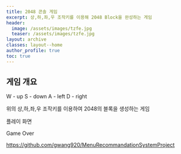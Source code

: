 ```yaml
---
title: 2048 콘솔 게임
excerpt: 상,하,좌,우 조작키를 이용해 2048 Block을 완성하는 게임
header:
  image: /assets/images/tzfe.jpg
  teaser: /assets/images/tzfe.jpg
layout: archive
classes: layout--home
author_profile: true
toc: true
---
```




## 게임 개요

W - up
S - down
A - left
D - right

위의 상,하,좌,우 조작키를 이용하여 2048의 블록을 생성하는 게임

플레이 화면


Game Over

 

https://github.com/gwang920/MenuRecommandationSystemProject